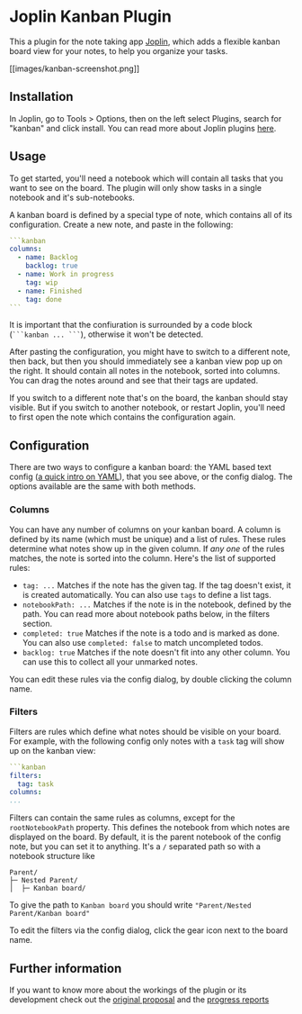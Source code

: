 # Joplin Kanban Plugin

This a plugin for the note taking app [Joplin](https://joplinapp.org/), which adds a flexible kanban board view for your notes, to help you organize your tasks.

[[images/kanban-screenshot.png]]

## Installation

In Joplin, go to Tools > Options, then on the left select Plugins, search for "kanban" and click install. You can read more about Joplin plugins [here](https://joplinapp.org/plugins/).

## Usage

To get started, you'll need a notebook which will contain all tasks that you want to see on the board. The plugin will only show tasks in a single notebook and it's sub-notebooks.

A kanban board is defined by a special type of note, which contains all of its configuration. Create a new note, and paste in the following:

```yaml
```kanban
columns:
  - name: Backlog
    backlog: true
  - name: Work in progress
    tag: wip
  - name: Finished
    tag: done
```​
```

It is important that the confiuration is surrounded by a code block (` ```kanban ... ``` `), otherwise it won't be detected.

After pasting the configuration, you might have to switch to a different note, then back, but then you should immediately see a kanban view pop up on the right. It should contain all notes in the notebook, sorted into columns. You can drag the notes around and see that their tags are updated.

If you switch to a different note that's on the board, the kanban should stay visible. But if you switch to another notebook, or restart Joplin, you'll need to first open the note which contains the configuration again.

## Configuration

There are two ways to configure a kanban board: the YAML based text config ([a quick intro on YAML](https://learnxinyminutes.com/docs/yaml/)), that you see above, or the config dialog. The options available are the same with both methods.

### Columns

You can have any number of columns on your kanban board. A column is defined by its name (which must be unique) and a list of rules. These rules determine what notes show up in the given column. If _any one_ of the rules matches, the note is sorted into the column. Here's the list of supported rules:

* `tag: ...` Matches if the note has the given tag. If the tag doesn't exist, it is created automatically. You can also use `tags` to define a list tags.
* `notebookPath: ...` Matches if the note is in the notebook, defined by the path. You can read more about notebook paths below, in the filters section.
* `completed: true` Matches if the note is a todo and is marked as done. You can also use `completed: false` to match uncompleted todos.
* `backlog: true` Matches if the note doesn't fit into any other column. You can use this to collect all your unmarked notes.

You can edit these rules via the config dialog, by double clicking the column name.

### Filters

Filters are rules which define what notes should be visible on your board. For example, with the following config only notes with a `task` tag will show up on the kanban view:

```yaml
```kanban
filters:
  tag: task
columns:
...
```

Filters can contain the same rules as columns, except for the `rootNotebookPath` property. This defines the notebook from which notes are displayed on the board. By default, it is the parent notebook of the config note, but you can set it to anything. It's a `/` separated path so with a notebook structure like

```
Parent/
├─ Nested Parent/
│  ├─ Kanban board/
```

To give the path to `Kanban board` you should write `"Parent/Nested Parent/Kanban board"`

To edit the filters via the config dialog, click the gear icon next to the board name.

## Further information

If you want to know more about the workings of the plugin or its development check out the [original proposal](https://discourse.joplinapp.org/t/kanban-board-project/17469) and the [progress reports](https://discourse.joplinapp.org/t/kanban-board-project/17469)

